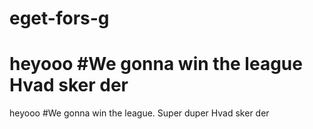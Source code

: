 # eget-fors-g
heyooo
#We gonna win the league
Hvad sker der 
=======
heyooo
#We gonna win the league.
Super duper
Hvad sker der 